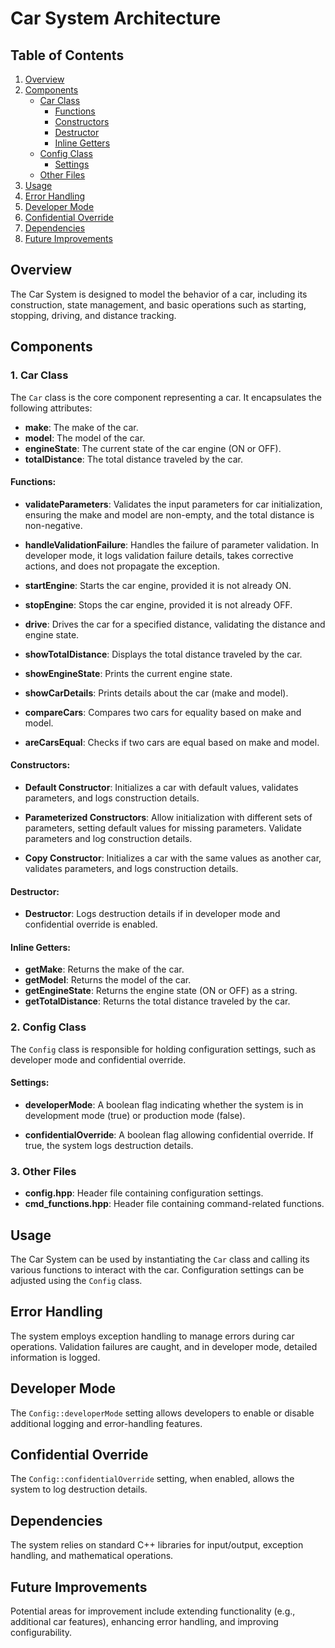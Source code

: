 # Car System Architecture

## Table of Contents

1. [Overview](#overview)
2. [Components](#components)
	- [Car Class](#1-car-class)
	  - [Functions](#functions)
	  - [Constructors](#constructors)
	  - [Destructor](#destructor)
	  - [Inline Getters](#inline-getters)
	- [Config Class](#2-config-class)
	  - [Settings](#settings)
	- [Other Files](#3-other-files)
3. [Usage](#usage)
4. [Error Handling](#error-handling)
5. [Developer Mode](#developer-mode)
6. [Confidential Override](#confidential-override)
7. [Dependencies](#dependencies)
8. [Future Improvements](#future-improvements)

## Overview

The Car System is designed to model the behavior of a car, including its construction, state management, and basic operations such as starting, stopping, driving, and distance tracking.

## Components

### 1. Car Class

The `Car` class is the core component representing a car. It encapsulates the following attributes:

- **make**: The make of the car.
- **model**: The model of the car.
- **engineState**: The current state of the car engine (ON or OFF).
- **totalDistance**: The total distance traveled by the car.

#### Functions:

- **validateParameters**: Validates the input parameters for car initialization, ensuring the make and model are non-empty, and the total distance is non-negative.

- **handleValidationFailure**: Handles the failure of parameter validation. In developer mode, it logs validation failure details, takes corrective actions, and does not propagate the exception.

- **startEngine**: Starts the car engine, provided it is not already ON.

- **stopEngine**: Stops the car engine, provided it is not already OFF.

- **drive**: Drives the car for a specified distance, validating the distance and engine state.

- **showTotalDistance**: Displays the total distance traveled by the car.

- **showEngineState**: Prints the current engine state.

- **showCarDetails**: Prints details about the car (make and model).

- **compareCars**: Compares two cars for equality based on make and model.

- **areCarsEqual**: Checks if two cars are equal based on make and model.

#### Constructors:

- **Default Constructor**: Initializes a car with default values, validates parameters, and logs construction details.

- **Parameterized Constructors**: Allow initialization with different sets of parameters, setting default values for missing parameters. Validate parameters and log construction details.

- **Copy Constructor**: Initializes a car with the same values as another car, validates parameters, and logs construction details.

#### Destructor:

- **Destructor**: Logs destruction details if in developer mode and confidential override is enabled.

#### Inline Getters:

- **getMake**: Returns the make of the car.
- **getModel**: Returns the model of the car.
- **getEngineState**: Returns the engine state (ON or OFF) as a string.
- **getTotalDistance**: Returns the total distance traveled by the car.

### 2. Config Class

The `Config` class is responsible for holding configuration settings, such as developer mode and confidential override.

#### Settings:

- **developerMode**: A boolean flag indicating whether the system is in development mode (true) or production mode (false).

- **confidentialOverride**: A boolean flag allowing confidential override. If true, the system logs destruction details.

### 3. Other Files

- **config.hpp**: Header file containing configuration settings.
- **cmd_functions.hpp**: Header file containing command-related functions.

## Usage

The Car System can be used by instantiating the `Car` class and calling its various functions to interact with the car. Configuration settings can be adjusted using the `Config` class.

## Error Handling

The system employs exception handling to manage errors during car operations. Validation failures are caught, and in developer mode, detailed information is logged.

## Developer Mode

The `Config::developerMode` setting allows developers to enable or disable additional logging and error-handling features.

## Confidential Override

The `Config::confidentialOverride` setting, when enabled, allows the system to log destruction details.

## Dependencies

The system relies on standard C++ libraries for input/output, exception handling, and mathematical operations.

## Future Improvements

Potential areas for improvement include extending functionality (e.g., additional car features), enhancing error handling, and improving configurability.